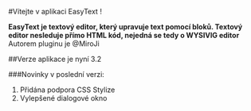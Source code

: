 #Vítejte v aplikaci EasyText !

**EasyText je textový editor, který upravuje text pomocí bloků. Textový editor nesleduje přímo HTML kód, nejedná se tedy o WYSIVIG editor**
Autorem pluginu je @MiroJi

##Verze aplikace je nyní 3.2

###Novinky v poslední verzi:

1. Přidána podpora CSS Stylize
2. Vylepšené dialogové okno